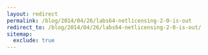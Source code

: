 ```yaml
---
layout: redirect
permalink: /blog/2014/04/26/labs64-netlicensing-2-0-is-out
redirect_to: /blog/2014/04/26/labs64-netlicensing-2-0-is-out/
sitemap:
  exclude: true
---
```


